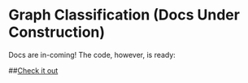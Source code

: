 # Graph Classification (Docs Under Construction)

Docs are in-coming! The code, however, is ready:

##[Check it out](https://github.com/Optum/graph2gnn/tree/main/examples/graph-level/ego/twitch)
<!-- ### Overview
## Write a subclass for Tiger2GNN

### subclass

### compute_vertex_vectors

### assemble/split

## DGL

### DGL Dataset

### DGL NN -->
